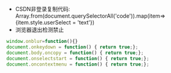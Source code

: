 - CSDN非登录复制代码:  Array.from(document.querySelectorAll('code')).map(item=> {item.style.userSelect = 'text'})   
- 浏览器退出检测禁止
```javascript
window.onblur=function(){}
document.onkeydown = function() { return true;};
document.body.oncopy = function() { return true;};
document.onselectstart = function() { return true;};
document.oncontextmenu = function() { return true;};                        
```
